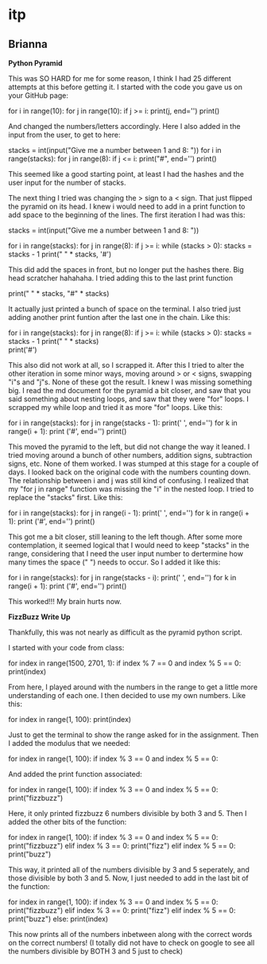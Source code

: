 # itp

## Brianna

**Python Pyramid**

This was SO HARD for me for some reason, I think I had 25 different attempts at this before getting it. I started with the code you gave us on your GitHub page:

for i in range(10):
  for j in range(10):
    if j >= i:
      print(j, end='')
  print()

And changed the numbers/letters accordingly. Here I also added in the input from the user, to get to here:

stacks = int(input("Give me a number between 1 and 8: "))
for i in range(stacks):
  for j in range(8):
    if j <= i:
      print("#", end='')
  print()

This seemed like a good starting point, at least I had the hashes and the user input for the number of stacks.

The next thing I tried was changing the > sign to a < sign. That just flipped the pyramid on its head. I knew i would need to add in a print function to add space to the beginning of the lines. The first iteration I had was this:

stacks = int(input("Give me a number between 1 and 8: "))

for i in range(stacks):
  for j in range(8):
    if j >= i:
      while (stacks > 0):
        stacks = stacks - 1
        print(" " * stacks, '#')   

This did add the spaces in front, but no longer put the hashes there. Big head scratcher hahahaha. I tried adding this to the last print function

print(" " * stacks, "#" * stacks)

It actually just printed a bunch of space on the terminal. I also tried just adding another print funtion after the last one in the chain. Like this:

for i in range(stacks):
  for j in range(8):
    if j >= i:
      while (stacks > 0):
        stacks = stacks - 1
        print(" " * stacks)   
        print('#')

This also did not work at all, so I scrapped it. After this I tried to alter the other iteration in some minor ways, moving around > or < signs, swapping "i"s and "j"s. None of these got the result. I knew I was missing something big. I read the md document for the pyramid a bit closer, and saw that you said something about nesting loops, and saw that they were "for" loops. I scrapped my while loop and tried it as more "for" loops. Like this:

for i in range(stacks):
    for j in range(stacks - 1):
      print(' ', end='')
    for k in range(i + 1):
        print ('#', end='')
    print()

This moved the pyramid to the left, but did not change the way it leaned. I tried moving around a bunch of other numbers, addition signs, subtraction signs, etc. None of them worked. I was stumped at this stage for a couple of days. I looked back on the original code with the numbers counting down. The relationship between i and j was still kind of confusing. I realized that my "for j in range" function was missing the "i" in the nested loop. I tried to replace the "stacks" first. Like this:

for i in range(stacks):
    for j in range(i - 1):
      print(' ', end='')
    for k in range(i + 1):
        print ('#', end='')
    print()

This got me a bit closer, still leaning to the left though. After some more contemplation, it seemed logical that I would need to keep "stacks" in the range, considering that I need the user input number to dertermine how many times the space (" ") needs to occur. So I added it like this:

for i in range(stacks):
    for j in range(stacks - i):
      print(' ', end='')
    for k in range(i + 1):
        print ('#', end='')
    print()

This worked!!! My brain hurts now.

**FizzBuzz Write Up**

Thankfully, this was not nearly as difficult as the pyramid python script.

I started with your code from class:

for index in range(1500, 2701, 1):
  if index % 7 == 0 and index % 5 == 0:
    print(index)

From here, I played around with the numbers in the range to get a little more understanding of each one. I then decided to use my own numbers. Like this:

for index in range(1, 100):
    print(index)

Just to get the terminal to show the range asked for in the assignment. Then I added the modulus that we needed:

for index in range(1, 100):
  if index % 3 == 0 and index % 5 == 0:

And added the print function associated:

for index in range(1, 100):
  if index % 3 == 0 and index % 5 == 0:
      print("fizzbuzz")

Here, it only printed fizzbuzz 6 numbers divisible by both 3 and 5. Then I added the other bits of the function:

for index in range(1, 100):
  if index % 3 == 0 and index % 5 == 0:
    print("fizzbuzz")
  elif index % 3 == 0:
    print("fizz")
  elif index % 5 == 0:
    print("buzz")

This way, it printed all of the numbers divisible by 3 and 5 seperately, and those divisible by both 3 and 5.
Now, I just needed to add in the last bit of the function:

for index in range(1, 100):
  if index % 3 == 0 and index % 5 == 0:
    print("fizzbuzz")
  elif index % 3 == 0:
    print("fizz")
  elif index % 5 == 0:
    print("buzz")
  else:
    print(index)

This now prints all of the numbers inbetween along with the correct words on the correct numbers! (I totally did not have to check on google to see all the numbers divisible by BOTH 3 and 5 just to check)
